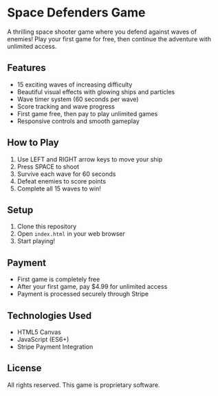 # Space Defenders Game

A thrilling space shooter game where you defend against waves of enemies! Play your first game for free, then continue the adventure with unlimited access.

## Features

- 15 exciting waves of increasing difficulty
- Beautiful visual effects with glowing ships and particles
- Wave timer system (60 seconds per wave)
- Score tracking and wave progress
- First game free, then pay to play unlimited games
- Responsive controls and smooth gameplay

## How to Play

1. Use LEFT and RIGHT arrow keys to move your ship
2. Press SPACE to shoot
3. Survive each wave for 60 seconds
4. Defeat enemies to score points
5. Complete all 15 waves to win!

## Setup

1. Clone this repository
2. Open `index.html` in your web browser
3. Start playing!

## Payment

- First game is completely free
- After your first game, pay $4.99 for unlimited access
- Payment is processed securely through Stripe

## Technologies Used

- HTML5 Canvas
- JavaScript (ES6+)
- Stripe Payment Integration

## License

All rights reserved. This game is proprietary software. 